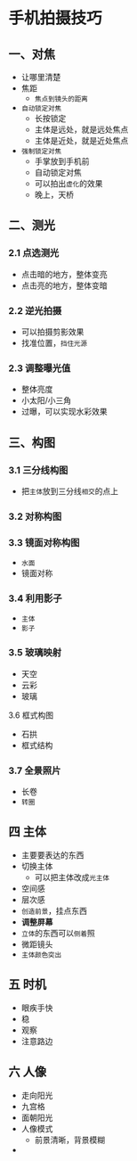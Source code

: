 # 手机拍摄技巧

## 一、对焦

+ 让哪里清楚
+ 焦距
  + `焦点到镜头的距离`
+ `自动锁定对焦`
  + 长按锁定
  + 主体是远处，就是远处焦点
  + 主体是近处，就是近处焦点
+ `强制锁定对焦`
  + 手掌放到手机前
  + 自动锁定对焦
  + 可以拍出`虚化`的效果
  + 晚上，天桥

## 二、测光

### 2.1 点选测光

+ 点击暗的地方，整体变亮
+ 点击亮的地方，整体变暗

### 2.2 逆光拍摄

+ 可以拍摄剪影效果
+ 找准位置，`挡住光源`

### 2.3 调整曝光值

+ 整体亮度
+ 小太阳/小三角
+ 过曝，可以实现水彩效果

## 三、构图

### 3.1 三分线构图

+ 把`主体`放到三分线`相交`的点上

### 3.2 对称构图

### 3.3 镜面对称构图

+ `水面`
+ 镜面对称

### 3.4 利用影子

+ `主体`
+ `影子`

### 3.5 玻璃映射

+ 天空
+ 云彩
+ 玻璃

3.6 框式构图

+ 石拱
+ 框式结构

### 3.7 全景照片

+ 长卷
+ `转圈`

## 四 主体

+ 主要要表达的东西
+ 切换主体
  + 可以把主体改成`光主体`
+ 空间感
+ 层次感
+ `创造前景`，挂点东西
+ **调整屏幕**
+ `立体`的东西可以`侧着`照
+ 微距镜头
+ `主体颜色突出`

## 五 时机

+ 眼疾手快
+ 稳
+ 观察
+ 注意路边

## 六 人像

+ 走向阳光
+ 九宫格
+ 面朝阳光
+ 人像模式
  + 前景清晰，背景模糊
+ 





